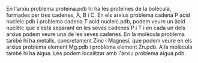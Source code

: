 En l'arxiu problema proteina.pdb hi ha les proteïnes de la bolècula, formades per tres cadenes, A, B i C.
En els arxius problema cadena P acid nucleic.pdb i problema cadena T acid nucleic.pdb, podem veure un àcid nuclèic que s'està separant en les seves cadenes P i T i en cada un dels arxius podem veure una de les seves cadenes.
En la molècula problema també hi ha metalls, concretament Zinc i Magnesi, que podem veure en els arxius problema element Mg.pdb i problema element Zn.pdb. 
A la molècula també hi ha aigua. Les podem localitzar amb l'arxiu problema aigua.pdb.
